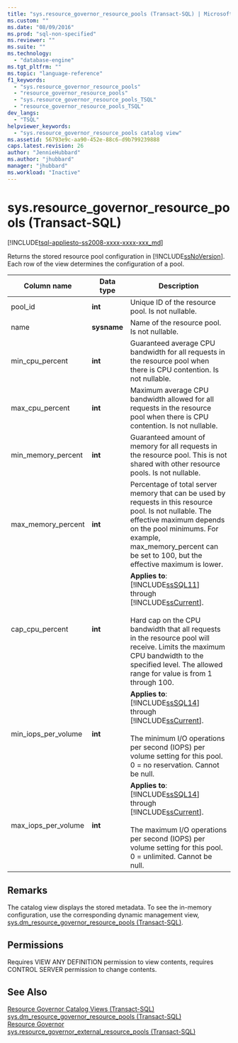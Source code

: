 ```yaml
---
title: "sys.resource_governor_resource_pools (Transact-SQL) | Microsoft Docs"
ms.custom: ""
ms.date: "08/09/2016"
ms.prod: "sql-non-specified"
ms.reviewer: ""
ms.suite: ""
ms.technology: 
  - "database-engine"
ms.tgt_pltfrm: ""
ms.topic: "language-reference"
f1_keywords: 
  - "sys.resource_governor_resource_pools"
  - "resource_governor_resource_pools"
  - "sys.resource_governor_resource_pools_TSQL"
  - "resource_governor_resource_pools_TSQL"
dev_langs: 
  - "TSQL"
helpviewer_keywords: 
  - "sys.resource_governor_resource_pools catalog view"
ms.assetid: 56793e9c-aa90-452e-88c6-d9b799239888
caps.latest.revision: 26
author: "JennieHubbard"
ms.author: "jhubbard"
manager: "jhubbard"
ms.workload: "Inactive"
---
```

# sys.resource_governor_resource_pools (Transact-SQL)
[!INCLUDE[tsql-appliesto-ss2008-xxxx-xxxx-xxx_md](../../includes/tsql-appliesto-ss2008-xxxx-xxxx-xxx-md.md)]

  Returns the stored resource pool configuration in [!INCLUDE[ssNoVersion](../../includes/ssnoversion-md.md)]. Each row of the view determines the configuration of a pool.  
  
|Column name|Data type|Description|  
|-----------------|---------------|-----------------|  
|pool_id|**int**|Unique ID of the resource pool. Is not nullable.|  
|name|**sysname**|Name of the resource pool. Is not nullable.|  
|min_cpu_percent|**int**|Guaranteed average CPU bandwidth for all requests in the resource pool when there is CPU contention. Is not nullable.|  
|max_cpu_percent|**int**|Maximum average CPU bandwidth allowed for all requests in the resource pool when there is CPU contention. Is not nullable.|  
|min_memory_percent|**int**|Guaranteed amount of memory for all requests in the resource pool. This is not shared with other resource pools. Is not nullable.|  
|max_memory_percent|**int**|Percentage of total server memory that can be used by requests in this resource pool. Is not nullable. The effective maximum depends on the pool minimums. For example, max_memory_percent can be set to 100, but the effective maximum is lower.|  
|cap_cpu_percent|**int**|**Applies to**: [!INCLUDE[ssSQL11](../../includes/sssql11-md.md)] through [!INCLUDE[ssCurrent](../../includes/sscurrent-md.md)].<br /><br /> Hard cap on the CPU bandwidth that all requests in the resource pool will receive. Limits the maximum CPU bandwidth to the specified level. The allowed range for value is from 1 through 100.|  
|min_iops_per_volume|**int**|**Applies to**: [!INCLUDE[ssSQL14](../../includes/sssql14-md.md)] through [!INCLUDE[ssCurrent](../../includes/sscurrent-md.md)].<br /><br /> The minimum I/O operations per second (IOPS) per volume setting for this pool. 0 = no reservation. Cannot be null.|  
|max_iops_per_volume|**int**|**Applies to**: [!INCLUDE[ssSQL14](../../includes/sssql14-md.md)] through [!INCLUDE[ssCurrent](../../includes/sscurrent-md.md)].<br /><br /> The maximum I/O operations per second (IOPS) per volume setting for this pool. 0 = unlimited. Cannot be null.|  
  
## Remarks  
 The catalog view displays the stored metadata. To see the in-memory configuration, use the corresponding dynamic management view, [sys.dm_resource_governor_resource_pools &#40;Transact-SQL&#41;](../../relational-databases/system-dynamic-management-views/sys-dm-resource-governor-resource-pools-transact-sql.md).  
  
## Permissions  
 Requires VIEW ANY DEFINITION permission to view contents, requires CONTROL SERVER permission to change contents.  
  
## See Also  
 [Resource Governor Catalog Views &#40;Transact-SQL&#41;](../../relational-databases/system-catalog-views/resource-governor-catalog-views-transact-sql.md)   
 [sys.dm_resource_governor_resource_pools &#40;Transact-SQL&#41;](../../relational-databases/system-dynamic-management-views/sys-dm-resource-governor-resource-pools-transact-sql.md)   
 [Resource Governor](../../relational-databases/resource-governor/resource-governor.md)   
 [sys.resource_governor_external_resource_pools &#40;Transact-SQL&#41;](../../relational-databases/system-catalog-views/sys-resource-governor-external-resource-pools-transact-sql.md)  
  
  

